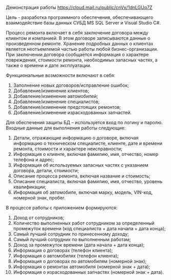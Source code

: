 Демонстрация работы https://cloud.mail.ru/public/cnVx/1dnLGUq7Z

Цель - разработка программного обеспечения, обеспечивающего взаимодействие базы данных СУБД MS SQL Server и Visual Studio C#.

Процесс ремонта включает в себя заключение договора между клиентом и компанией. В этом договоре записываются данные о произведенном ремонте. Хранение подробных данных о клиентах является неотъемлемой частью работы любой бизнес-организации. При заключении договора сообщается информация о характере повреждения, стоимости ремонта, необходимых запасных частях, а также о времени и дате эксплуатации.

Функциональные возможности включают в себя:
1)	Заполнение новых договоров/исправление ошибок;
2)	Добавление/изменение клиентов;
3)	Добавление/изменение автомобилей;
4)	Добавление/изменение специалистов;
5)	Добавление/изменение предстоящих ремонтов;
6)	Добавление/изменение израсходованных запчастей.

Для обеспечения защиты БД – используется вход по логину и паролю.
Входные данные для выполнения работы следующие:
1)	Детали, отражающие информацию о договоре, включая информацию о техническом специалисте, клиенте, дате и времени ремонта, стоимости и характере неисправности;
2)	Информация о клиенте, включая фамилию, имя, отчество, номер телефона и адрес;
3)	Информация об используемых запасных частях с указанием договора, детали, стоимости;
4)	Описание процесса ремонта, включая название и стоимость;
5)	Описание специалиста, включая фамилию, имя, отчество, уровень квалификации;
6)	Информация об автомобиле, включая марку, модель, VIN-код, номерной знак, пробег.

В процессе работы с приложением формируются:
1)	Доход от сотрудников;
2)	Количество выполненных работ сотрудником за определенный промежуток времени (код специалиста + дата начала + дата конца);
3)	Самый лучший сотрудник по принесенному доходу;
4)	Самый лучший сотрудник по выполненным работам;
5)	Доход за промежуток времени (дата начала + дата конца);
6)	Информация о договорах (телефон клиента);
7)	Информация о автомобилях (телефон клиента);
8)	Информация о договорах по автомобилям (номерной знак);
9)	Информация о ремонтах автомобиля (номерной знак + дата);
10)	Информация о израсходованных запчастях (номерной знак + дата).
